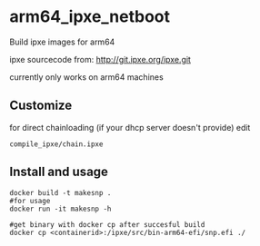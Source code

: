 # arm64_ipxe_netboot
Build ipxe images for arm64

ipxe sourcecode from:
http://git.ipxe.org/ipxe.git

currently only works on arm64 machines

## Customize
for direct chainloading (if your dhcp server doesn't provide) edit 
```
compile_ipxe/chain.ipxe
```

## Install and usage
```
docker build -t makesnp .
#for usage
docker run -it makesnp -h

#get binary with docker cp after succesful build
docker cp <containerid>:/ipxe/src/bin-arm64-efi/snp.efi ./
```
